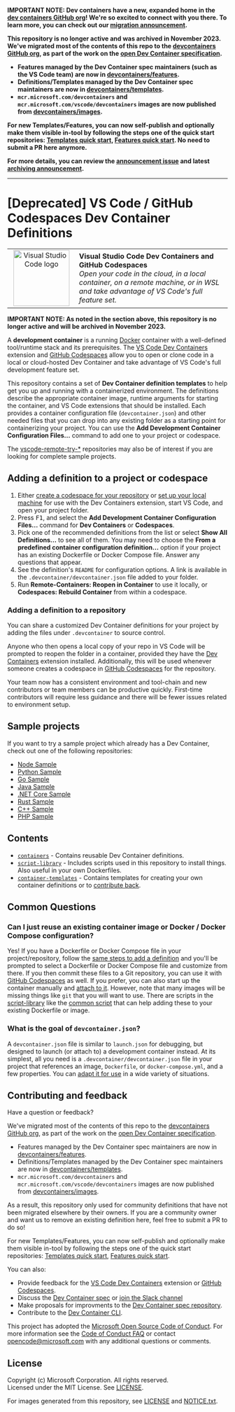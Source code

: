 **IMPORTANT NOTE: Dev containers have a new, expanded home in the
[dev containers GitHub org](https://github.com/devcontainers)! We're so excited
to connect with you there. To learn more, you can check out our
[migration announcement](https://github.com/microsoft/vscode-dev-containers/issues/1762).**

**This repository is no longer active and was archived in November 2023. We've
migrated most of the contents of this repo to the
[devcontainers GitHub org](https://github.com/devcontainers), as part of the
work on the [open Dev Container specification](https://containers.dev).**

-   **Features managed by the Dev Container spec maintainers (such as the VS
    Code team) are now in
    [devcontainers/features](https://github.com/devcontainers/features).**
-   **Definitions/Templates managed by the Dev Container spec maintainers are
    now in
    [devcontainers/templates](https://github.com/devcontainers/templates).**
-   **`mcr.microsoft.com/devcontainers` and
    `mcr.microsoft.com/vscode/devcontainers` images are now published from
    [devcontainers/images](https://github.com/devcontainers/images).**

**For new Templates/Features, you can now self-publish and optionally make them
visible in-tool by following the steps one of the quick start repositories:
[Templates quick start](https://github.com/devcontainers/template-starter),
[Features quick start](https://github.com/devcontainers/feature-starter). No
need to submit a PR here anymore.**

**For more details, you can review the
[announcement issue](https://github.com/microsoft/vscode-dev-containers/issues/1589)
and latest
[archiving announcement](https://github.com/microsoft/vscode-dev-containers/issues/1762).**

---

# [Deprecated] VS Code / GitHub Codespaces Dev Container Definitions

<table style="width: 100%; border-style: none;"><tr>
<td style="width: 140px; text-align: center;"><a href="https://aka.ms/vscode-remote/download/extension"><img width="128px" src="https://microsoft.github.io/vscode-remote-release/images/remote-extensionpack.png" alt="Visual Studio Code logo"/></a></td>
<td>
<strong>Visual Studio Code Dev Containers and GitHub Codespaces</strong><br />
<i>Open your code in the cloud, in a local container, on a remote machine, or in WSL and take advantage of VS Code's full feature set.
</td>
</tr></table>

**IMPORTANT NOTE: As noted in the section above, this repository is no longer
active and will be archived in November 2023.**

A **development container** is a running [Docker](https://www.docker.com)
container with a well-defined tool/runtime stack and its prerequisites. The
[VS Code Dev Containers](https://aka.ms/vscode-remote/download/containers)
extension and [GitHub Codespaces](https://github.com/features/codespaces) allow
you to open or clone code in a local or cloud-hosted Dev Container and take
advantage of VS Code's full development feature set.

This repository contains a set of **Dev Container definition templates** to help
get you up and running with a containerized environment. The definitions
describe the appropriate container image, runtime arguments for starting the
container, and VS Code extensions that should be installed. Each provides a
container configuration file (`devcontainer.json`) and other needed files that
you can drop into any existing folder as a starting point for containerizing
your project. You can use the **Add Development Container Configuration
Files...** command to add one to your project or codespace.

The
[vscode-remote-try-\*](https://github.com/search?q=org%3Amicrosoft+vscode-remote-try-&type=Repositories)
repositories may also be of interest if you are looking for complete sample
projects.

## Adding a definition to a project or codespace

1. Either
   [create a codespace for your repository](https://aka.ms/ghcs-open-codespace)
   or
   [set up your local machine](https://aka.ms/vscode-remote/containers/getting-started)
   for use with the Dev Containers extension, start VS Code, and open your
   project folder.
2. Press <kbd>F1</kbd>, and select the **Add Development Container Configuration
   Files...** command for **Dev Containers** or **Codespaces**.
3. Pick one of the recommended definitions from the list or select **Show All
   Definitions...** to see all of them. You may need to choose the **From a
   predefined container configuration definition...** option if your project has
   an existing Dockerfile or Docker Compose file. Answer any questions that
   appear.
4. See the definition's `README` for configuration options. A link is available
   in the `.devcontainer/devcontainer.json` file added to your folder.
5. Run **Remote-Containers: Reopen in Container** to use it locally, or
   **Codespaces: Rebuild Container** from within a codespace.

### Adding a definition to a repository

You can share a customized Dev Container definitions for your project by adding
the files under `.devcontainer` to source control.

Anyone who then opens a local copy of your repo in VS Code will be prompted to
reopen the folder in a container, provided they have the
[Dev Containers](https://aka.ms/vscode-remote/download/containers) extension
installed. Additionally, this will be used whenever someone creates a codespace
in [GitHub Codespaces](https://github.com/features/codespaces) for the
repository.

Your team now has a consistent environment and tool-chain and new contributors
or team members can be productive quickly. First-time contributors will require
less guidance and there will be fewer issues related to environment setup.

## Sample projects

If you want to try a sample project which already has a Dev Container, check out
one of the following repositories:

-   [Node Sample](https://github.com/Microsoft/vscode-remote-try-node)
-   [Python Sample](https://github.com/Microsoft/vscode-remote-try-python)
-   [Go Sample](https://github.com/Microsoft/vscode-remote-try-go)
-   [Java Sample](https://github.com/Microsoft/vscode-remote-try-java)
-   [.NET Core Sample](https://github.com/Microsoft/vscode-remote-try-dotnetcore)
-   [Rust Sample](https://github.com/microsoft/vscode-remote-try-rust)
-   [C++ Sample](https://github.com/microsoft/vscode-remote-try-cpp)
-   [PHP Sample](https://github.com/microsoft/vscode-remote-try-php)

## Contents

-   [`containers`](containers) - Contains reusable Dev Container definitions.
-   [`script-library`](script-library) - Includes scripts used in this
    repository to install things. Also useful in your own Dockerfiles.
-   [`container-templates`](container-templates) - Contains templates for
    creating your own container definitions or to
    [contribute back](CONTRIBUTING.md#contributing-dev-container-definitions).

## Common Questions

### Can I just reuse an existing container image or Docker / Docker Compose configuration?

Yes! If you have a Dockerfile or Docker Compose file in your project/repository,
follow the [same steps to add a definition](#adding) and you'll be prompted to
select a Dockerfile or Docker Compose file and customize from there. If you then
commit these files to a Git repository, you can use it with
[GitHub Codespaces](https://github.com/features/codespaces) as well. If you
prefer, you can also start up the container manually and
[attach to it](https://aka.ms/vscode-remote/containers/attach). However, note
that many images will be missing things like `git` that you will want to use.
There are scripts in the [script-library](script-library) like the
[common script](script-library/docs/common.md) that can help adding these to
your existing Dockerfile or image.

### What is the goal of `devcontainer.json`?

A `devcontainer.json` file is similar to `launch.json` for debugging, but
designed to launch (or attach to) a development container instead. At its
simplest, all you need is a `.devcontainer/devcontainer.json` file in your
project that references an image, `Dockerfile`, or `docker-compose.yml`, and a
few properties. You can
[adapt it for use](https://aka.ms/vscode-remote/containers/folder-setup) in a
wide variety of situations.

## Contributing and feedback

Have a question or feedback?

We've migrated most of the contents of this repo to the
[devcontainers GitHub org](https://github.com/devcontainers), as part of the
work on the [open Dev Container specification](https://containers.dev).

-   Features managed by the Dev Container spec maintainers are now in
    [devcontainers/features](https://github.com/devcontainers/features).
-   Definitions/Templates managed by the Dev Container spec maintainers are now
    in [devcontainers/templates](https://github.com/devcontainers/templates).
-   `mcr.microsoft.com/devcontainers` and
    `mcr.microsoft.com/vscode/devcontainers` images are now published from
    [devcontainers/images](https://github.com/devcontainers/images).

As a result, this repository only used for community definitions that have not
been migrated elsewhere by their owners. If you are a community owner and want
us to remove an existing definition here, feel free to submit a PR to do so!

For new Templates/Features, you can now self-publish and optionally make them
visible in-tool by following the steps one of the quick start repositories:
[Templates quick start](https://github.com/devcontainers/template-starter),
[Features quick start](https://github.com/devcontainers/feature-starter).

You can also:

-   Provide feedback for the
    [VS Code Dev Containers](https://github.com/Microsoft/vscode-remote-release/blob/main/CONTRIBUTING.md)
    extension or
    [GitHub Codespaces](https://github.com/github/feedback/discussions/categories/codespaces).
-   Discuss the
    [Dev Container spec](https://github.com/orgs/devcontainers/discussions) or
    [join the Slack channel](https://github.com/orgs/devcontainers/discussions/3)
-   Make proposals for improvments to the
    [Dev Container spec repository](https://github.com/devcontainers/spec).
-   Contribute to the [Dev Container CLI](https://github.com/devcontainers/cli).

This project has adopted the
[Microsoft Open Source Code of Conduct](https://opensource.microsoft.com/codeofconduct/).
For more information see the
[Code of Conduct FAQ](https://opensource.microsoft.com/codeofconduct/faq/) or
contact [opencode@microsoft.com](mailto:opencode@microsoft.com) with any
additional questions or comments.

## License

Copyright (c) Microsoft Corporation. All rights reserved. <br /> Licensed under
the MIT License. See [LICENSE](LICENSE).

For images generated from this repository, see
[LICENSE](https://github.com/microsoft/containerregistry/blob/main/legal/Container-Images-Legal-Notice.md)
and [NOTICE.txt](NOTICE.txt).
